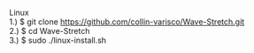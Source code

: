 Linux \
1.) $ git clone https://github.com/collin-varisco/Wave-Stretch.git \
2.) $ cd Wave-Stretch \
3.) $ sudo ./linux-install.sh
